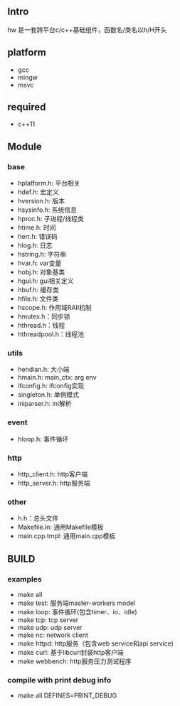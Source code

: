 ## Intro

hw 是一套跨平台c/c++基础组件，函数名/类名以h/H开头

## platform

- gcc
- mingw
- msvc

## required

- c++11

## Module

### base
- hplatform.h: 平台相关
- hdef.h: 宏定义
- hversion.h: 版本
- hsysinfo.h: 系统信息
- hproc.h: 子进程/线程类
- htime.h: 时间
- herr.h: 错误码
- hlog.h: 日志
- hstring.h: 字符串
- hvar.h: var变量
- hobj.h: 对象基类
- hgui.h: gui相关定义
- hbuf.h: 缓存类
- hfile.h: 文件类
- hscope.h: 作用域RAII机制
- hmutex.h：同步锁
- hthread.h：线程
- hthreadpool.h：线程池

### utils
- hendian.h: 大小端
- hmain.h: main_ctx: arg env
- ifconfig.h: ifconfig实现
- singleton.h: 单例模式
- iniparser.h: ini解析

### event
- hloop.h: 事件循环

### http
- http_client.h: http客户端
- http_server.h: http服务端

### other

- h.h：总头文件
- Makefile.in: 通用Makefile模板
- main.cpp.tmpl: 通用main.cpp模板

## BUILD

### examples

- make all
- make test: 服务端master-workers model
- make loop: 事件循环(包含timer、io、idle)
- make tcp:  tcp server
- make udp:  udp server
- make nc:   network client
- make httpd: http服务（包含web service和api service)
- make curl: 基于libcurl封装http客户端
- make webbench: http服务压力测试程序

### compile with print debug info
- make all DEFINES=PRINT_DEBUG
